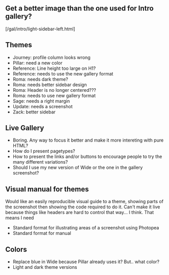 
## Get a better image than the one used for Intro gallery?
  [/gal/intro/light-sidebar-left.html]

## Themes
* Journey: profile column looks wrong
* Pillar: need a new color
* Reference: Line height too large on H1?
* Reference: needs to use the new gallery format
* Roma: needs dark theme?
* Roma: needs better sidebar design
* Roma: Header is no longer centered???
* Roma: needs to use new gallery format
* Sage: needs a right margin
* Update: needs a screenshot
* Zack: better sidebar

## Live Gallery
* Boring. Any way to focus it better and make it more intereting with pure HTML? 
* How do I present pagetypes?
* How to present the links and/or buttons to encourage people to try the many different variations?
* Should I use my new version of Wide or the one in the gallery screenshot?

## Visual manual for themes

Would like an easily reproducible visual guide to a theme, showing parts of the screenshot then showing the code required to do it. Can't make it live because things like headers are hard to control that way... I think. That means I need
* Standard format for illustrating areas of a screenshot using Photopea
* Standard format for manual

## Colors
* Replace blue in Wide because Pillar already uses it? But.. what color? 
* Light and dark theme versions
